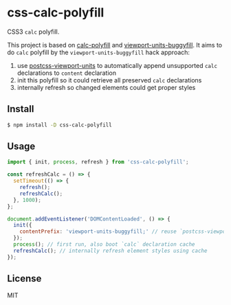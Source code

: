 # css-calc-polyfill

CSS3 `calc` polyfill.

This project is based on [calc-polyfill](https://github.com/closingtag/calc-polyfill)
and [viewport-units-buggyfill](https://github.com/rodneyrehm/viewport-units-buggyfill).
It aims to do `calc` polyfill by the `viewport-units-buggyfill` hack approach:

1. use [postcss-viewport-units](https://github.com/springuper/postcss-viewport-units) to
automatically append unsupported `calc` declarations to `content` declaration
2. init this polyfill so it could retrieve all preserved `calc` declarations
3. internally refresh so changed elements could get proper styles

## Install

```bash
$ npm install -D css-calc-polyfill
```

## Usage

```js
import { init, process, refresh } from 'css-calc-polyfill';

const refreshCalc = () => {
  setTimeout(() => {
    refresh();
    refreshCalc();
  }, 1000);
};

document.addEventListener('DOMContentLoaded', () => {
  init({
    contentPrefix: 'viewport-units-buggyfill;' // reuse `postcss-viewport-units` prefix
  });
  process(); // first run, also boot `calc` declaration cache
  refreshCalc(); // internally refresh element styles using cache
});
```

## License

MIT

